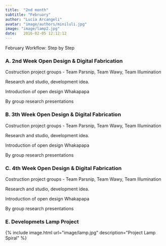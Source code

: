 ```yaml
---
title:  "2nd month"
subtitle: "February"
author: "Lucia Arcangeli"
avatar: "image/authors/miniluli.jpg"
image: "image/lamp2.jpg"
date:   2016-02-05 12:12:12
---
```


February Workflow: Step by Step



### A. 2nd Week Open Design & Digital Fabrication

Costruction project groups - Team Parsnip, Team Wawy, Team Illumination

Research and studio, development idea.

Introduction of open design Whakapapa

By group research presentations


### B. 3th Week Open Design & Digital Fabrication

Costruction project groups - Team Parsnip, Team Wawy, Team Illumination

Research and studio, development idea.

Introduction of open design Whakapapa

By group research presentations


### C. 4th Week Open Design & Digital Fabrication

Costruction project groups - Team Parsnip, Team Wawy, Team Illumination

Research and studio, development idea.

Introduction of open design Whakapapa

By group research presentations



### E. Developmets Lamp Project



{% include image.html url="image/lamp.jpg" description="Project Lamp Spiral" %}